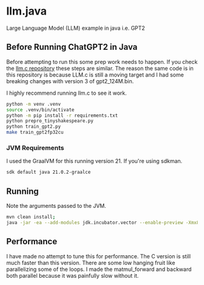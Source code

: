 # llm.java

Large Language Model (LLM) example in java i.e. GPT2

## Before Running ChatGPT2 in Java

Before attempting to run this some prep work needs to happen. If you check 
the [llm.c repository](https://github.com/karpathy/llm.c) these steps are similar. 
The reason the same code is in this repository is because LLM.c is still a moving target
and I had some breaking changes with version 3 of gpt2_124M.bin.

I highly recommend running llm.c to see it work.

```bash
python -m venv .venv
source .venv/bin/activate
python -m pip install -r requirements.txt
python prepro_tinyshakespeare.py
python train_gpt2.py
make train_gpt2fp32cu
```

### JVM Requirements

I used the GraalVM for this running version 21. If you're using sdkman.

```bash
sdk default java 21.0.2-graalce
```

## Running

Note the arguments passed to the JVM.

```bash
mvn clean install;
java -jar -ea --add-modules jdk.incubator.vector --enable-preview -Xmx8g -Djava.util.concurrent.ForkJoinPool.common.parallelism=10
```

## Performance

I have made no attempt to tune this for performance. The C version is still much faster than this version. There are 
some low hanging fruit like parallelizing some of the loops. I made the matmul_forward and backward both parallel 
because it was painfully slow without it.
